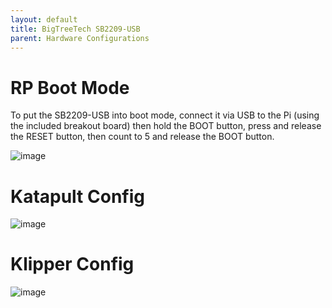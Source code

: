 ```yaml
---
layout: default 
title: BigTreeTech SB2209-USB
parent: Hardware Configurations
---
```


# RP Boot Mode

To put the SB2209-USB into boot mode, connect it via USB to the Pi (using the included breakout board) then hold the BOOT button, press and release the RESET button, then count to 5 and release the BOOT button.

![image](https://github.com/user-attachments/assets/b87cb016-7d88-476b-a66f-e87894f07ca5)



# Katapult Config

![image](https://github.com/user-attachments/assets/2140cc3e-3536-4c25-82df-c137ec7bb7a0)


# Klipper Config

![image](https://github.com/user-attachments/assets/08d8e876-2cbf-462c-98da-49e44e34b3bc)



